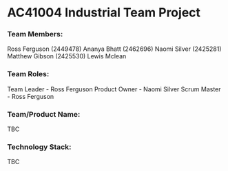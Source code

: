 # AC41004 Industrial Team Project

### Team Members:
Ross Ferguson (2449478)
Ananya Bhatt (2462696)
Naomi Silver (2425281)
Matthew Gibson (2425530)
Lewis Mclean

### Team Roles:
Team Leader - Ross Ferguson
Product Owner - Naomi Silver
Scrum Master - Ross Ferguson

### Team/Product Name:
TBC

### Technology Stack: 
TBC
